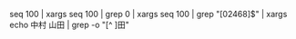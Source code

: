seq 100 | xargs
seq 100 | grep 0 | xargs
seq 100 | grep "[02468]$" | xargs
echo 中村 山田 | grep -o "[^ ]田"
